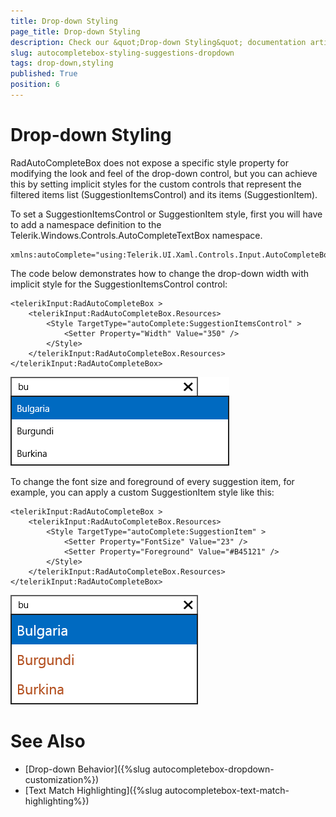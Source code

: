 ```yaml
---
title: Drop-down Styling
page_title: Drop-down Styling
description: Check our &quot;Drop-down Styling&quot; documentation article for RadAutoCompleteBox for UWP control.
slug: autocompletebox-styling-suggestions-dropdown
tags: drop-down,styling
published: True
position: 6
---
```


# Drop-down Styling

RadAutoCompleteBox does not expose a specific style property for modifying the look and feel of the drop-down control, but you can achieve this by setting implicit styles for the custom controls that represent the filtered items list (SuggestionItemsControl) and its items (SuggestionItem).
        
To set a SuggestionItemsControl or SuggestionItem style, first you will have to add a namespace definition to the Telerik.Windows.Controls.AutoCompleteTextBox namespace.
        
	xmlns:autoComplete="using:Telerik.UI.Xaml.Controls.Input.AutoCompleteBox"



The code below demonstrates how to change the drop-down width with implicit style for the SuggestionItemsControl control:


	<telerikInput:RadAutoCompleteBox >
	    <telerikInput:RadAutoCompleteBox.Resources>
	        <Style TargetType="autoComplete:SuggestionItemsControl" >
	            <Setter Property="Width" Value="350" />
	        </Style>
	    </telerikInput:RadAutoCompleteBox.Resources>
	</telerikInput:RadAutoCompleteBox>

![Rad Auto Complete Box-Suggestions Control Style](images/RadAutoCompleteBox-SuggestionsControlStyle.png)

To change the font size and foreground of every suggestion item, for example, you can apply a custom SuggestionItem style like this:
	
	
	<telerikInput:RadAutoCompleteBox >
	    <telerikInput:RadAutoCompleteBox.Resources>
	        <Style TargetType="autoComplete:SuggestionItem" >
	            <Setter Property="FontSize" Value="23" />
	            <Setter Property="Foreground" Value="#B45121" />
	        </Style>
	    </telerikInput:RadAutoCompleteBox.Resources>
	</telerikInput:RadAutoCompleteBox>

![Rad Auto Complete Box-Suggestion Item](images/RadAutoCompleteBox-SuggestionItem.png)

# See Also

 * [Drop-down Behavior]({%slug autocompletebox-dropdown-customization%})
 * [Text Match Highlighting]({%slug autocompletebox-text-match-highlighting%})
